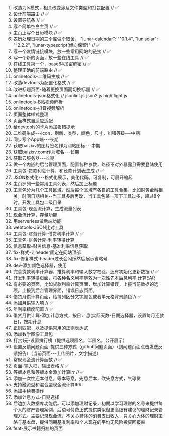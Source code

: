 1. 改造为ts模式，相关改变涉及文件类型和打包配置 // ✅
2. 设计前端路由 // ✅
3. 设置导航条 // ✅
4. 写个简单空白主页 // ✅
5. 主页上写个日历模块 // ✅
6. 农历处理日期的三个库做个取舍，  "lunar-calendar": "^0.1.4", "lunisolar": "^2.2.2", "lunar-typescript(倾向保留)" // ✅
7.  写一个友情链接模块，放一些常用网站的链接 // ✅
8.  写一个新的页面，放一些在线工具 // ✅
9.  在线工具第一个，base64加密解密 // ✅
10. 整理正确的前端路由 // ✅
11. onlinetools-二维码生成 // ✅
12. 改造devtools为配置化格式 // ✅
13. 改进标题页面-随着更换页面而切换标题 // ✅
14. onlinetools-json格式化 // jsonlint.js json2.js hightlight.js
15. onlinetools-B站视频解析
16. onlinetools-抖音视频解析
17. 页面整体样式整理
18. 页面样式自适应适配
19. 给devtools的卡片添加报错提示
20. 二维码生成---icon，刷新，类型，颜色，尺寸，纠错等级---中期
21. 同步写个App端---长期
22. 获取baizixv的图片签名作为网站图标---中期
23. 获取baizixv.com作为域名---长期
24. 获取云服务器---长期
25. 做一个内嵌的后台管理页面，配置各种参数，路径不对外暴露且需要登陆使用
26. 工具包-贷款利息计算，和还款计划表生成 // ✅
27. JSON格式化---格式化展示，美化代码，可复制，可展开缩起
28. 主页罗列一些常用工具列表，然后加上标题
29. 工具包分为几个工具区域，然后每个区域有各自的工具合集，比如财务金融相关，时间日期相关--当工具多后再改，当工具包某一项下工具过多，超过8个时，开发工具包二级目录
30. 工具包-现金流计算，生成流量列表
31. 现金流计算，存量功能
32. 用serverless做后端功能
33. webtools-JSON比对工具
34. 工具包-财务计算-借贷利率计算 // ✅
35. 工具包-财务计算-利率转换计算
36. 信息获取-财务信息-基准利率信息获取
37. fix-样式-让header固定在网站顶部
38. fix-修复样式-header过长会闪烁然后展示省略号
39. dev-添加颜色选择器，使用<ColorPicker />
40. 完善贷款利率计算器，推算利率和输入数字校验，还有初始化更新数据 // ✅
41. 开发利率转换页面，将各种名义利率等效为一次性先本后息利率,计算EAR
42. 有必要的页面，比如贷款利率计算页面，增加计算错误，上报当前数据的选项。上报到后台管理界面，错误日志页面。
43. 借贷月供计算页面，给每列区分文字颜色或者单元格背景颜色 // ✅
44. 添加月供输入项 // ✅
45. 年利率精度配置 // ✅
46. 借贷月供计算-添加计息方式，按日计息(实际天数-日期选择器，设置每月还款日)，按期计息
47. 正则匹配，以及提供常用的正则表达式
48. 添加数学图像工具包
49. 打赏1元-设置排行榜（提供选项匿名，半匿名，公开展示）
50. 设置反馈问题页面-提供三种方式（github问题页面）（到问题页面点击发送反馈报告）（当前页面---上传图片，文字描述）
51. 常规现金流计算函数 // ✅
52. 页面-输入框，输出表格  // ✅
53. 等额本息和等额本金添加计算irr // ✅
54. 添加一次性还本付息，等本等息，先息后本，砍头息方式，气球贷
55. 支持融资型和混合型现金流计算IRR
56. 添加手续费操作
57. 添加计息方式-日期选择
58. 后边加入数据库功能后。可以添加理财记录，初期以学习理财的名号来提供每个人的财产管理案例，后边可付费正式提供类似但更高级有建议的理财记录管理方式。主要记录现金流，不关心具体的消费支出收入，只关心大体的理财策略与基本盘，提供同期基准利率和个人现在的平均无风险投资回报率
59. feat-展示书籍归档的页面
